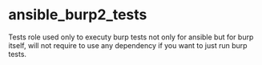 # ansible_burp2_tests
Tests role used only to executy  burp tests not only for ansible but for burp itself, will not require to use any dependency if you want to just run burp tests.
